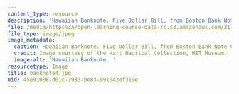 ```yaml
---
content_type: resource
description: 'Hawaiian Banknote. Five Dollar Bill, from Boston Bank Note Co (n.d.). '
file: /media/https%3A/open-learning-course-data-rc.s3.amazonaws.com/21l-705-major-authors-melville-and-morrison-fall-2003/45e91008d01c1983be83991042ef319e_banknote4.jpg
file_type: image/jpeg
image_metadata:
  caption: Hawaiian Banknote. Five Dollar Bill, from Boston Bank Note Co (n.d.).
  credit: Image courtesy of the Hart Nautical Collection, MIT Museum.
  image-alt: 'Hawaiian Banknote. '
resourcetype: Image
title: banknote4.jpg
uid: 45e91008-d01c-1983-be83-991042ef319e
---
```


